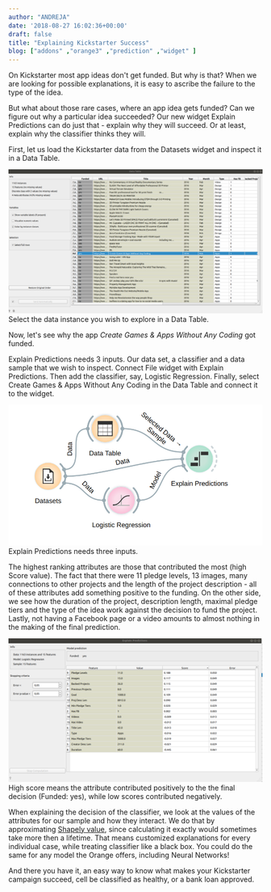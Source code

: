```yaml
---
author: "ANDREJA"
date: '2018-08-27 16:02:36+00:00'
draft: false
title: "Explaining Kickstarter Success"
blog: ["addons" ,"orange3" ,"prediction" ,"widget" ]
---
```


On Kickstarter most app ideas don't get funded. But why is that? When we are looking for possible explanations, it is easy to ascribe the failure to the type of the idea.

But what about those rare cases, where an app idea gets funded? Can we figure out why a particular idea succeeded? Our new widget Explain Predictions can do just that - explain why they will succeed. Or at least, explain why the classifier thinks they will.

First, let us load the Kickstarter data from the Datasets widget and inspect it in a Data Table.

![](expl_table.png)
Select the data instance you wish to explore in a Data Table.

Now, let's see why the app _Create Games & Apps Without Any Coding_ got funded.

Explain Predictions needs 3 inputs. Our data set, a classifier and a data sample that we wish to inspect. Connect File widget with Explain Predictions. Then add the classifier, say, Logistic Regression. Finally, select Create Games & Apps Without Any Coding in the Data Table and connect it to the widget.

![](expl_wf.png)
Explain Predictions needs three inputs.

The highest ranking attributes are those that contributed the most (high Score value). The fact that there were 11 pledge levels, 13 images, many connections to other projects and the length of the project description - all of these attributes add something positive to the funding. On the other side, we see how the duration of the project, description length, maximal pledge tiers and the type of the idea work against the decision to fund the project. Lastly, not having a Facebook page or a video amounts to almost nothing in the making of the final prediction.

![](expl_res.png)
High score means the attribute contributed positively to the the final decision (Funded: yes), while low scores contributed negatively.

When explaining the decision of the classifier, we look at the values of the attributes for our sample and how they interact. We do that by approximating [Shapely value](https://en.wikipedia.org/wiki/Shapley_value), since calculating it exactly would sometimes take more then a lifetime. That means customized explanations for every individual case, while treating classifier like a black box. You could do the same for any model the Orange offers, including Neural Networks!

And there you have it, an easy way to know what makes your Kickstarter campaign succeed, cell be classified as healthy, or a bank loan approved.
